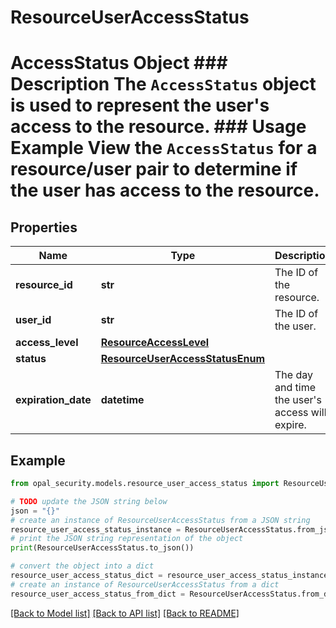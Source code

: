 # ResourceUserAccessStatus

# AccessStatus Object ### Description The `AccessStatus` object is used to represent the user's access to the resource.  ### Usage Example View the `AccessStatus` for a resource/user pair to determine if the user has access to the resource.

## Properties

Name | Type | Description | Notes
------------ | ------------- | ------------- | -------------
**resource_id** | **str** | The ID of the resource. | 
**user_id** | **str** | The ID of the user. | 
**access_level** | [**ResourceAccessLevel**](ResourceAccessLevel.md) |  | [optional] 
**status** | [**ResourceUserAccessStatusEnum**](ResourceUserAccessStatusEnum.md) |  | 
**expiration_date** | **datetime** | The day and time the user&#39;s access will expire. | 

## Example

```python
from opal_security.models.resource_user_access_status import ResourceUserAccessStatus

# TODO update the JSON string below
json = "{}"
# create an instance of ResourceUserAccessStatus from a JSON string
resource_user_access_status_instance = ResourceUserAccessStatus.from_json(json)
# print the JSON string representation of the object
print(ResourceUserAccessStatus.to_json())

# convert the object into a dict
resource_user_access_status_dict = resource_user_access_status_instance.to_dict()
# create an instance of ResourceUserAccessStatus from a dict
resource_user_access_status_from_dict = ResourceUserAccessStatus.from_dict(resource_user_access_status_dict)
```
[[Back to Model list]](../README.md#documentation-for-models) [[Back to API list]](../README.md#documentation-for-api-endpoints) [[Back to README]](../README.md)



